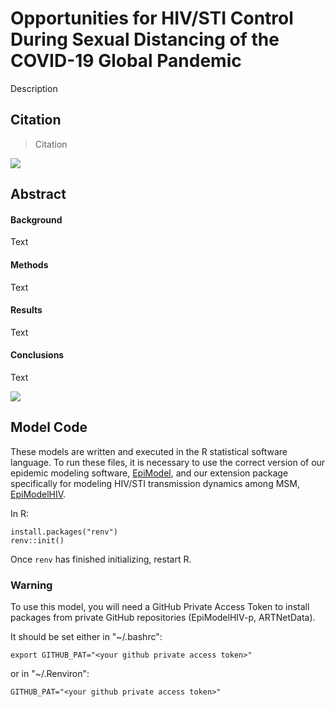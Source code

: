 # Opportunities for HIV/STI Control During Sexual Distancing of the COVID-19 Global Pandemic

Description

## Citation

> Citation

<img src="https://github.com/EpiModel/CombPrev/raw/master/analysis/Fig1.png">

## Abstract

#### Background
Text

#### Methods 	
Text

#### Results 	
Text

#### Conclusions 	
Text

<img src="https://github.com/EpiModel/CombPrev/raw/master/analysis/Fig2.jpg">

## Model Code

These models are written and executed in the R statistical software language.
To run these files, it is necessary to use the correct version of our epidemic 
modeling software, [EpiModel](http://epimodel.org/), and our extension package 
specifically for modeling HIV/STI transmission dynamics among MSM,
[EpiModelHIV](http://github.com/statnet/EpiModelHIV).


In R:

```
install.packages("renv")
renv::init()
```

Once `renv` has finished initializing, restart R.

### Warning 

To use this model, you will need a GitHub Private Access Token to install 
packages from private GitHub repositories (EpiModelHIV-p, ARTNetData).

It should be set either in "~/.bashrc":

```
export GITHUB_PAT="<your github private access token>"
```

or in "~/.Renviron":

```
GITHUB_PAT="<your github private access token>"

```
